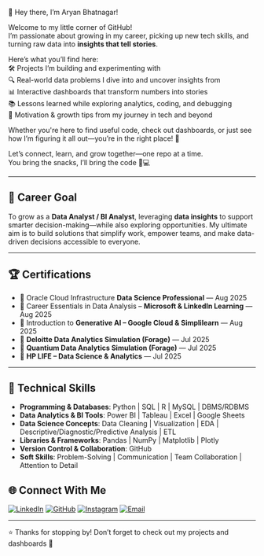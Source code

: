 🚗 Hey there, I’m Aryan Bhatnagar!  

Welcome to my little corner of GitHub!  
I’m passionate about growing in my career, picking up new tech skills, and turning raw data into **insights that tell stories**.  

Here’s what you’ll find here:  
🛠️ Projects I’m building and experimenting with  
🔍 Real-world data problems I dive into and uncover insights from  
📊 Interactive dashboards that transform numbers into stories  
📚 Lessons learned while exploring analytics, coding, and debugging  
🌱 Motivation & growth tips from my journey in tech and beyond  

Whether you're here to find useful code, check out dashboards, or just see how I’m figuring it all out—you’re in the right place! 🫶  

Let’s connect, learn, and grow together—one repo at a time.  
You bring the snacks, I’ll bring the code 🍪💻  

---

## 🎯 Career Goal  
To grow as a **Data Analyst / BI Analyst**, leveraging **data insights** to support smarter decision-making—while also exploring opportunities.
My ultimate aim is to build solutions that simplify work, empower teams, and make data-driven decisions accessible to everyone.  

---

## 🏆 Certifications  
- 📘 Oracle Cloud Infrastructure **Data Science Professional** — Aug 2025  
- 📘 Career Essentials in Data Analysis – **Microsoft & LinkedIn Learning** — Aug 2025  
- 📘 Introduction to **Generative AI – Google Cloud & Simplilearn** — Aug 2025  
- 📘 **Deloitte Data Analytics Simulation (Forage)** — Jul 2025  
- 📘 **Quantium Data Analytics Simulation (Forage)** — Jul 2025  
- 📘 **HP LIFE – Data Science & Analytics** — Jul 2025  

---


## 🔧 Technical Skills  
- **Programming & Databases**: Python | SQL | R | MySQL | DBMS/RDBMS  
- **Data Analytics & BI Tools**: Power BI | Tableau | Excel | Google Sheets  
- **Data Science Concepts**: Data Cleaning | Visualization | EDA | Descriptive/Diagnostic/Predictive Analysis | ETL  
- **Libraries & Frameworks**: Pandas | NumPy | Matplotlib | Plotly  
- **Version Control & Collaboration**: GitHub  
- **Soft Skills**: Problem-Solving | Communication | Team Collaboration | Attention to Detail  



## 🌐 Connect With Me  

 [![LinkedIn](https://img.shields.io/badge/-LinkedIn-0A66C2?style=for-the-badge&logo=linkedin&logoColor=white)](https://www.linkedin.com/in/The-aryanbhatnagar)  [![GitHub](https://img.shields.io/badge/-GitHub-181717?style=for-the-badge&logo=github&logoColor=white)](https://github.com/The-Aryan-Bhatnagar)  [![Instagram](https://img.shields.io/badge/-Instagram-E4405F?style=for-the-badge&logo=instagram&logoColor=white)](https://www.instagram.com/bhatnagararyan2601)  [![Email](https://img.shields.io/badge/-Email-D14836?style=for-the-badge&logo=gmail&logoColor=white)](mailto:aaryanbhatnagar04@gmail.com) 
 
 



---

⭐ Thanks for stopping by! Don’t forget to check out my projects and dashboards 🚀  
